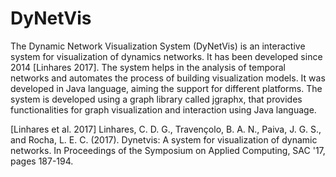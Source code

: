 # DyNetVis

The Dynamic Network Visualization System (DyNetVis) is an interactive system
for visualization of dynamics networks. It has been developed since 2014
[Linhares 2017]. The system helps in the analysis of temporal networks and automates
the process of building visualization models. It was developed in Java
language, aiming the support for different platforms. The system is developed
using a graph library called jgraphx, that provides functionalities
for graph visualization and interaction using Java language.

[Linhares et al. 2017] Linhares, C. D. G., Travençolo, B. A. N., Paiva, J. G. S., and Rocha, L. E. C. (2017). Dynetvis: A system for visualization of dynamic networks. In Proceedings of the Symposium on Applied Computing, SAC '17, pages 187-194.

